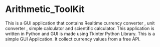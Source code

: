 # Arithmetic_ToolKit
This is a GUI application that contains Realtime currency converter , unit converter , simple calculator and scientific calculator.
This application is written in Python and GUI is made using Tkinter Python Library.
This is a simple GUI Application.
It collect currency values from a free API.
